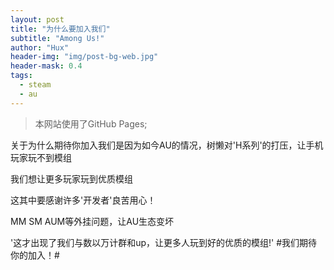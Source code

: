 ```yaml
---
layout: post
title: "为什么要加入我们"
subtitle: "Among Us!"
author: "Hux"
header-img: "img/post-bg-web.jpg"
header-mask: 0.4
tags:
  - steam
  - au
---
```


> 本网站使用了GitHub Pages;

关于为什么期待你加入我们是因为如今AU的情况，树懒对'H系列'的打压，让手机玩家玩不到模组

我们想让更多玩家玩到优质模组

这其中要感谢许多'开发者'良苦用心！

MM SM AUM等外挂问题，让AU生态变坏

'这才出现了我们与数以万计群和up，让更多人玩到好的优质的模组!'
#我们期待你的加入！#


